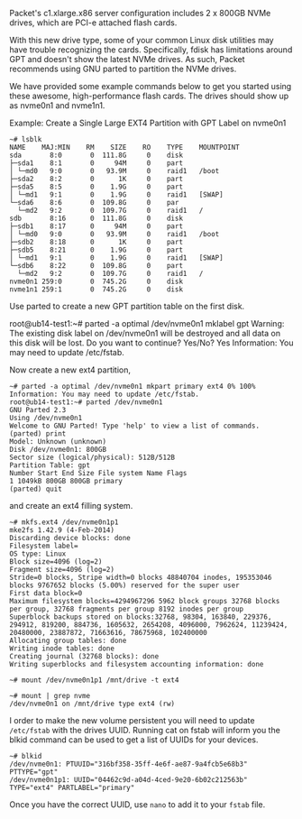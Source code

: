 <!-- <meta>
{
    "title":"NVME Flash Drives",
    "description":"Common commands to work with and format NVMe drives",
    "tag":["NVME", "flash", "drive"],
    "seo-title": "NVMe Flash Drives - Packet Technical Guides",
    "seo-description": "How to Setup NVME flash drives.",
    "og-title": "Try NVMe Flash Drives on Packet.",
    "og-description": "Get access speeds up to 100x faster using NVMe than a traditional drive. Get started using NVMe on Packet infrastructure today."
}
</meta> -->

Packet's c1.xlarge.x86 server configuration includes 2 x 800GB NVMe drives, which are PCI-e attached flash cards.

With this new drive type, some of your common Linux disk utilities may have trouble recognizing the cards. Specifically, fdisk has limitations around GPT and doesn't show the latest NVMe drives. As such, Packet recommends using GNU parted to partition the NVMe drives.

We have provided some example commands below to get you started using these awesome, high-performance flash cards. The drives should show up as nvme0n1 and nvme1n1.

Example: Create a Single Large EXT4 Partition with GPT Label on nvme0n1

```
~# lsblk
NAME    MAJ:MIN    RM    SIZE    RO    TYPE    MOUNTPOINT
sda       8:0       0  111.8G     0    disk
├─sda1    8:1       0     94M     0    part
│ └─md0   9:0       0   93.9M     0    raid1   /boot
├─sda2    8:2       0      1K     0    part
├─sda5    8:5       0    1.9G     0    part
│ └─md1   9:1       0    1.9G     0    raid1   [SWAP]
└─sda6    8:6       0  109.8G     0    par
  └─md2   9:2       0  109.7G     0    raid1   /
sdb       8:16      0  111.8G     0    disk
├─sdb1    8:17      0     94M     0    part
│ └─md0   9:0       0   93.9M     0    raid1   /boot
├─sdb2    8:18      0      1K     0    part
├─sdb5    8:21      0    1.9G     0    part
│ └─md1   9:1       0    1.9G     0    raid1   [SWAP]
└─sdb6    8:22      0  109.8G     0    part
  └─md2   9:2       0  109.7G     0    raid1   /
nvme0n1 259:0       0  745.2G     0    disk
nvme1n1 259:1       0  745.2G     0    disk
```

Use parted  to create a new GPT partition table on the first disk.

root@ub14-test1:~# parted -a optimal /dev/nvme0n1 mklabel gpt
Warning: The existing disk label on /dev/nvme0n1 will be destroyed and all data on this disk will be lost. Do you want to continue? Yes/No? Yes
Information: You may need to update /etc/fstab.

Now create a new ext4 partition,

```
~# parted -a optimal /dev/nvme0n1 mkpart primary ext4 0% 100%
Information: You may need to update /etc/fstab.
root@ub14-test1:~# parted /dev/nvme0n1
GNU Parted 2.3
Using /dev/nvme0n1
Welcome to GNU Parted! Type 'help' to view a list of commands.
(parted) print
Model: Unknown (unknown)
Disk /dev/nvme0n1: 800GB
Sector size (logical/physical): 512B/512B
Partition Table: gpt
Number Start End Size File system Name Flags
1 1049kB 800GB 800GB primary
(parted) quit
```

and create an ext4 filling system.

```
~# mkfs.ext4 /dev/nvme0n1p1
mke2fs 1.42.9 (4-Feb-2014)
Discarding device blocks: done
Filesystem label=
OS type: Linux
Block size=4096 (log=2)
Fragment size=4096 (log=2)
Stride=0 blocks, Stripe width=0 blocks 48840704 inodes, 195353046 blocks 9767652 blocks (5.00%) reserved for the super user
First data block=0
Maximum filesystem blocks=4294967296 5962 block groups 32768 blocks per group, 32768 fragments per group 8192 inodes per group
Superblock backups stored on blocks:32768, 98304, 163840, 229376, 294912, 819200, 884736, 1605632, 2654208, 4096000, 7962624, 11239424, 20480000, 23887872, 71663616, 78675968, 102400000
Allocating group tables: done
Writing inode tables: done
Creating journal (32768 blocks): done
Writing superblocks and filesystem accounting information: done
```
```
~# mount /dev/nvme0n1p1 /mnt/drive -t ext4
```
```
~# mount | grep nvme
/dev/nvme0n1 on /mnt/drive type ext4 (rw)
```

I order to make the new volume persistent you will need to update `/etc/fstab`  with the drives UUID. Running cat on fstab will inform you the blkid command can be used to get a list of UUIDs for your devices.

```
~# blkid
/dev/nvme0n1: PTUUID="316bf358-35ff-4e6f-ae87-9a4fcb5e68b3" PTTYPE="gpt"
/dev/nvme0n1p1: UUID="04462c9d-a04d-4ced-9e20-6b02c212563b" TYPE="ext4" PARTLABEL="primary"
```

Once you have the correct UUID, use `nano` to add it to your `fstab` file.
